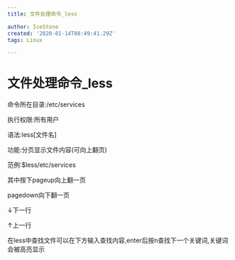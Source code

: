 ```yaml
---
title: 文件处理命令_less

author: IceStone
created: '2020-01-14T08:49:41.29Z'
tags: Linux

---
```


# 文件处理命令_less

命令所在目录:/etc/services

执行权限:所有用户

语法:less[文件名]

功能:分页显示文件内容(可向上翻页)

范例:$less/etc/services

其中按下pageup向上翻一页

pagedown向下翻一页

↓下一行

↑上一行

在less中查找文件可以在下方输入查找内容,enter后按n查找下一个关键词,关键词会被高亮显示

 
